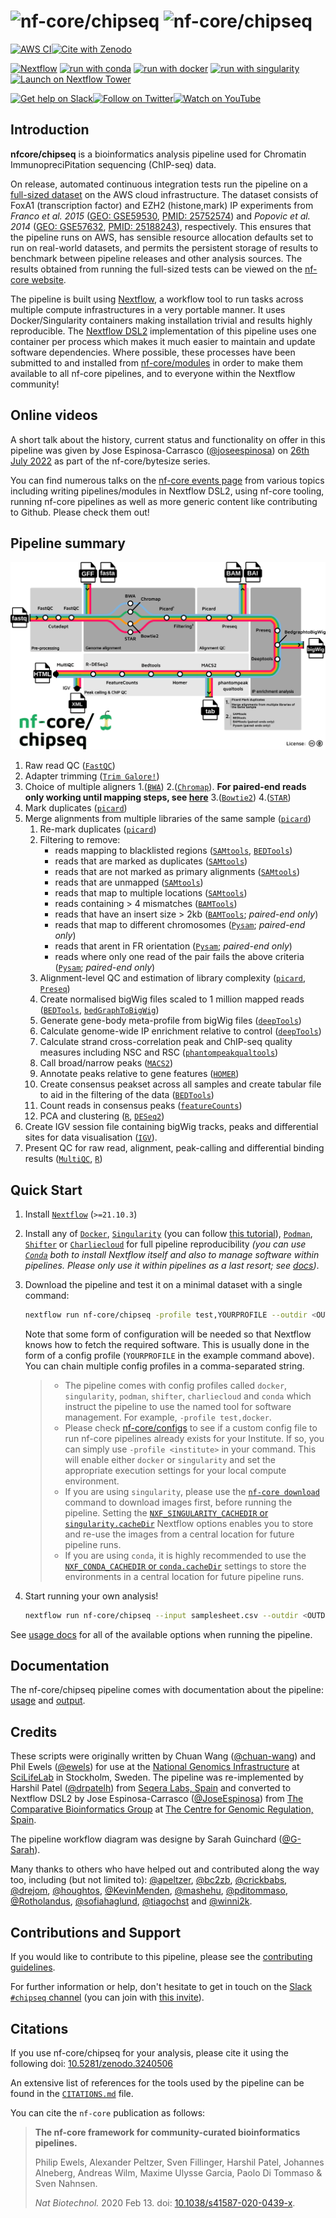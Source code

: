 # ![nf-core/chipseq](docs/images/nf-core-chipseq_logo_light.png#gh-light-mode-only) ![nf-core/chipseq](docs/images/nf-core-chipseq_logo_dark.png#gh-dark-mode-only)

[![AWS CI](https://img.shields.io/badge/CI%20tests-full%20size-FF9900?labelColor=000000&logo=Amazon%20AWS)](https://nf-co.re/chipseq/results)[![Cite with Zenodo](http://img.shields.io/badge/DOI-10.5281/zenodo.3240506-1073c8?labelColor=000000)](https://doi.org/10.5281/zenodo.3240506)

[![Nextflow](https://img.shields.io/badge/nextflow%20DSL2-%E2%89%A521.10.3-23aa62.svg)](https://www.nextflow.io/)
[![run with conda](http://img.shields.io/badge/run%20with-conda-3EB049?labelColor=000000&logo=anaconda)](https://docs.conda.io/en/latest/)
[![run with docker](https://img.shields.io/badge/run%20with-docker-0db7ed?labelColor=000000&logo=docker)](https://www.docker.com/)
[![run with singularity](https://img.shields.io/badge/run%20with-singularity-1d355c.svg?labelColor=000000)](https://sylabs.io/docs/)
[![Launch on Nextflow Tower](https://img.shields.io/badge/Launch%20%F0%9F%9A%80-Nextflow%20Tower-%234256e7)](https://tower.nf/launch?pipeline=https://github.com/nf-core/chipseq)

[![Get help on Slack](http://img.shields.io/badge/slack-nf--core%20%23chipseq-4A154B?labelColor=000000&logo=slack)](https://nfcore.slack.com/channels/chipseq)[![Follow on Twitter](http://img.shields.io/badge/twitter-%40nf__core-1DA1F2?labelColor=000000&logo=twitter)](https://twitter.com/nf_core)[![Watch on YouTube](http://img.shields.io/badge/youtube-nf--core-FF0000?labelColor=000000&logo=youtube)](https://www.youtube.com/c/nf-core)

## Introduction

**nfcore/chipseq** is a bioinformatics analysis pipeline used for Chromatin ImmunopreciPitation sequencing (ChIP-seq) data.

On release, automated continuous integration tests run the pipeline on a [full-sized dataset](https://github.com/nf-core/test-datasets/tree/chipseq#full-test-dataset-origin) on the AWS cloud infrastructure. The dataset consists of FoxA1 (transcription factor) and EZH2 (histone,mark) IP experiments from _Franco et al. 2015_ ([GEO: GSE59530](https://www.ncbi.nlm.nih.gov/geo/query/acc.cgi?acc=GSE59530), [PMID: 25752574](https://pubmed.ncbi.nlm.nih.gov/25752574/)) and _Popovic et al. 2014_ ([GEO: GSE57632](https://www.ncbi.nlm.nih.gov/geo/query/acc.cgi?acc=GSE57632), [PMID: 25188243](https://pubmed.ncbi.nlm.nih.gov/25188243/)), respectively. This ensures that the pipeline runs on AWS, has sensible resource allocation defaults set to run on real-world datasets, and permits the persistent storage of results to benchmark between pipeline releases and other analysis sources. The results obtained from running the full-sized tests can be viewed on the [nf-core website](https://nf-co.re/chipseq/results).

The pipeline is built using [Nextflow](https://www.nextflow.io), a workflow tool to run tasks across multiple compute infrastructures in a very portable manner. It uses Docker/Singularity containers making installation trivial and results highly reproducible. The [Nextflow DSL2](https://www.nextflow.io/docs/latest/dsl2.html) implementation of this pipeline uses one container per process which makes it much easier to maintain and update software dependencies. Where possible, these processes have been submitted to and installed from [nf-core/modules](https://github.com/nf-core/modules) in order to make them available to all nf-core pipelines, and to everyone within the Nextflow community!

## Online videos

A short talk about the history, current status and functionality on offer in this pipeline was given by Jose Espinosa-Carrasco ([@joseespinosa](https://github.com/joseespinosa)) on [26th July 2022](https://nf-co.re/events/2022/bytesize-chipseq) as part of the nf-core/bytesize series.

You can find numerous talks on the [nf-core events page](https://nf-co.re/events) from various topics including writing pipelines/modules in Nextflow DSL2, using nf-core tooling, running nf-core pipelines as well as more generic content like contributing to Github. Please check them out!

## Pipeline summary

![nf-core/chipseq metro map](docs/images/nf-core-chipseq_metro_map_grey.png)

1. Raw read QC ([`FastQC`](https://www.bioinformatics.babraham.ac.uk/projects/fastqc/))
2. Adapter trimming ([`Trim Galore!`](https://www.bioinformatics.babraham.ac.uk/projects/trim_galore/))
3. Choice of multiple aligners
   1.([`BWA`](https://sourceforge.net/projects/bio-bwa/files/))
   2.([`Chromap`](https://github.com/haowenz/chromap)). **For paired-end reads only working until mapping steps, see [here](https://github.com/nf-core/chipseq/issues/291)**
   3.([`Bowtie2`](http://bowtie-bio.sourceforge.net/bowtie2/index.shtml))
   4.([`STAR`](https://github.com/alexdobin/STAR))
4. Mark duplicates ([`picard`](https://broadinstitute.github.io/picard/))
5. Merge alignments from multiple libraries of the same sample ([`picard`](https://broadinstitute.github.io/picard/))
   1. Re-mark duplicates ([`picard`](https://broadinstitute.github.io/picard/))
   2. Filtering to remove:
      - reads mapping to blacklisted regions ([`SAMtools`](https://sourceforge.net/projects/samtools/files/samtools/), [`BEDTools`](https://github.com/arq5x/bedtools2/))
      - reads that are marked as duplicates ([`SAMtools`](https://sourceforge.net/projects/samtools/files/samtools/))
      - reads that are not marked as primary alignments ([`SAMtools`](https://sourceforge.net/projects/samtools/files/samtools/))
      - reads that are unmapped ([`SAMtools`](https://sourceforge.net/projects/samtools/files/samtools/))
      - reads that map to multiple locations ([`SAMtools`](https://sourceforge.net/projects/samtools/files/samtools/))
      - reads containing > 4 mismatches ([`BAMTools`](https://github.com/pezmaster31/bamtools))
      - reads that have an insert size > 2kb ([`BAMTools`](https://github.com/pezmaster31/bamtools); _paired-end only_)
      - reads that map to different chromosomes ([`Pysam`](http://pysam.readthedocs.io/en/latest/installation.html); _paired-end only_)
      - reads that arent in FR orientation ([`Pysam`](http://pysam.readthedocs.io/en/latest/installation.html); _paired-end only_)
      - reads where only one read of the pair fails the above criteria ([`Pysam`](http://pysam.readthedocs.io/en/latest/installation.html); _paired-end only_)
   3. Alignment-level QC and estimation of library complexity ([`picard`](https://broadinstitute.github.io/picard/), [`Preseq`](http://smithlabresearch.org/software/preseq/))
   4. Create normalised bigWig files scaled to 1 million mapped reads ([`BEDTools`](https://github.com/arq5x/bedtools2/), [`bedGraphToBigWig`](http://hgdownload.soe.ucsc.edu/admin/exe/))
   5. Generate gene-body meta-profile from bigWig files ([`deepTools`](https://deeptools.readthedocs.io/en/develop/content/tools/plotProfile.html))
   6. Calculate genome-wide IP enrichment relative to control ([`deepTools`](https://deeptools.readthedocs.io/en/develop/content/tools/plotFingerprint.html))
   7. Calculate strand cross-correlation peak and ChIP-seq quality measures including NSC and RSC ([`phantompeakqualtools`](https://github.com/kundajelab/phantompeakqualtools))
   8. Call broad/narrow peaks ([`MACS2`](https://github.com/macs3-project/MACS))
   9. Annotate peaks relative to gene features ([`HOMER`](http://homer.ucsd.edu/homer/download.html))
   10. Create consensus peakset across all samples and create tabular file to aid in the filtering of the data ([`BEDTools`](https://github.com/arq5x/bedtools2/))
   11. Count reads in consensus peaks ([`featureCounts`](http://bioinf.wehi.edu.au/featureCounts/))
   12. PCA and clustering ([`R`](https://www.r-project.org/), [`DESeq2`](https://bioconductor.org/packages/release/bioc/html/DESeq2.html))
6. Create IGV session file containing bigWig tracks, peaks and differential sites for data visualisation ([`IGV`](https://software.broadinstitute.org/software/igv/)).
7. Present QC for raw read, alignment, peak-calling and differential binding results ([`MultiQC`](http://multiqc.info/), [`R`](https://www.r-project.org/))

## Quick Start

1. Install [`Nextflow`](https://www.nextflow.io/docs/latest/getstarted.html#installation) (`>=21.10.3`)

2. Install any of [`Docker`](https://docs.docker.com/engine/installation/), [`Singularity`](https://www.sylabs.io/guides/3.0/user-guide/) (you can follow [this tutorial](https://singularity-tutorial.github.io/01-installation/)), [`Podman`](https://podman.io/), [`Shifter`](https://nersc.gitlab.io/development/shifter/how-to-use/) or [`Charliecloud`](https://hpc.github.io/charliecloud/) for full pipeline reproducibility _(you can use [`Conda`](https://conda.io/miniconda.html) both to install Nextflow itself and also to manage software within pipelines. Please only use it within pipelines as a last resort; see [docs](https://nf-co.re/usage/configuration#basic-configuration-profiles))_.

3. Download the pipeline and test it on a minimal dataset with a single command:

   ```bash
   nextflow run nf-core/chipseq -profile test,YOURPROFILE --outdir <OUTDIR>
   ```

   Note that some form of configuration will be needed so that Nextflow knows how to fetch the required software. This is usually done in the form of a config profile (`YOURPROFILE` in the example command above). You can chain multiple config profiles in a comma-separated string.

   > - The pipeline comes with config profiles called `docker`, `singularity`, `podman`, `shifter`, `charliecloud` and `conda` which instruct the pipeline to use the named tool for software management. For example, `-profile test,docker`.
   > - Please check [nf-core/configs](https://github.com/nf-core/configs#documentation) to see if a custom config file to run nf-core pipelines already exists for your Institute. If so, you can simply use `-profile <institute>` in your command. This will enable either `docker` or `singularity` and set the appropriate execution settings for your local compute environment.
   > - If you are using `singularity`, please use the [`nf-core download`](https://nf-co.re/tools/#downloading-pipelines-for-offline-use) command to download images first, before running the pipeline. Setting the [`NXF_SINGULARITY_CACHEDIR` or `singularity.cacheDir`](https://www.nextflow.io/docs/latest/singularity.html?#singularity-docker-hub) Nextflow options enables you to store and re-use the images from a central location for future pipeline runs.
   > - If you are using `conda`, it is highly recommended to use the [`NXF_CONDA_CACHEDIR` or `conda.cacheDir`](https://www.nextflow.io/docs/latest/conda.html) settings to store the environments in a central location for future pipeline runs.

4. Start running your own analysis!

   ```bash
   nextflow run nf-core/chipseq --input samplesheet.csv --outdir <OUTDIR> --genome GRCh37 -profile <docker/singularity/podman/shifter/charliecloud/conda/institute>
   ```

See [usage docs](https://nf-co.re/chipseq/usage) for all of the available options when running the pipeline.

## Documentation

The nf-core/chipseq pipeline comes with documentation about the pipeline: [usage](https://nf-co.re/chipseq/usage) and [output](https://nf-co.re/chipseq/output).

## Credits

These scripts were originally written by Chuan Wang ([@chuan-wang](https://github.com/chuan-wang)) and Phil Ewels ([@ewels](https://github.com/ewels)) for use at the [National Genomics Infrastructure](https://portal.scilifelab.se/genomics/) at [SciLifeLab](http://www.scilifelab.se/) in Stockholm, Sweden. The pipeline was re-implemented by Harshil Patel ([@drpatelh](https://github.com/drpatelh)) from [Seqera Labs, Spain](https://seqera.io/) and converted to Nextflow DSL2 by Jose Espinosa-Carrasco ([@JoseEspinosa](https://github.com/JoseEspinosa)) from [The Comparative Bioinformatics Group](https://www.crg.eu/en/cedric_notredame) at [The Centre for Genomic Regulation, Spain](https://www.crg.eu/).

The pipeline workflow diagram was designe by Sarah Guinchard ([@G-Sarah](https://github.com/G-Sarah)).

Many thanks to others who have helped out and contributed along the way too, including (but not limited to): [@apeltzer](https://github.com/apeltzer), [@bc2zb](https://github.com/bc2zb), [@crickbabs](https://github.com/crickbabs), [@drejom](https://github.com/drejom), [@houghtos](https://github.com/houghtos), [@KevinMenden](https://github.com/KevinMenden), [@mashehu](https://github.com/mashehu), [@pditommaso](https://github.com/pditommaso), [@Rotholandus](https://github.com/Rotholandus), [@sofiahaglund](https://github.com/sofiahaglund), [@tiagochst](https://github.com/tiagochst) and [@winni2k](https://github.com/winni2k).

## Contributions and Support

If you would like to contribute to this pipeline, please see the [contributing guidelines](.github/CONTRIBUTING.md).

For further information or help, don't hesitate to get in touch on the [Slack `#chipseq` channel](https://nfcore.slack.com/channels/chipseq) (you can join with [this invite](https://nf-co.re/join/slack)).

## Citations

If you use nf-core/chipseq for your analysis, please cite it using the following doi: [10.5281/zenodo.3240506](https://doi.org/10.5281/zenodo.3240506)

An extensive list of references for the tools used by the pipeline can be found in the [`CITATIONS.md`](CITATIONS.md) file.

You can cite the `nf-core` publication as follows:

> **The nf-core framework for community-curated bioinformatics pipelines.**
>
> Philip Ewels, Alexander Peltzer, Sven Fillinger, Harshil Patel, Johannes Alneberg, Andreas Wilm, Maxime Ulysse Garcia, Paolo Di Tommaso & Sven Nahnsen.
>
> _Nat Biotechnol._ 2020 Feb 13. doi: [10.1038/s41587-020-0439-x](https://dx.doi.org/10.1038/s41587-020-0439-x).
